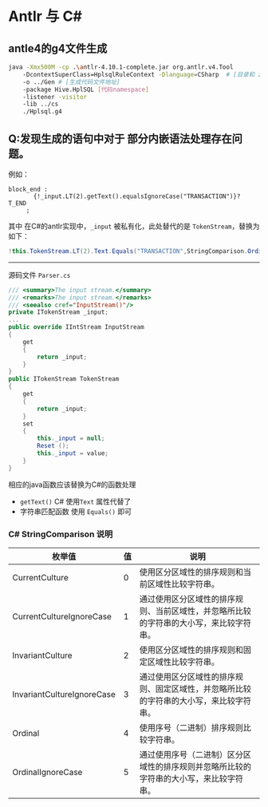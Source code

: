 # Antlr 与 C\#

## antle4的g4文件生成

```bash
java -Xmx500M -cp .\antlr-4.10.1-complete.jar org.antlr.v4.Tool 
    -DcontextSuperClass=HplsqlRuleContext -Dlanguage=CSharp  # [目录和 zip/jar 文件的类搜索路径]
    -o ../Gen # [生成代码文件地址] 
    -package Hive.HplSQL [代码namespace]
    -listener -visitor 
    -lib ../cs 
    ./Hplsql.g4
```

## Q:发现生成的语句中对于 部分内嵌语法处理存在问题。

例如：

    block_end :
           {!_input.LT(2).getText().equalsIgnoreCase("TRANSACTION")}? T_END 
         ;

其中 在C#的antlr实现中，`_input` 被私有化，此处替代的是 `TokenStream`，替换为如下：

```csharp
!this.TokenStream.LT(2).Text.Equals("TRANSACTION",StringComparison.OrdinalIgnoreCase)
```

***

源码文件 `Parser.cs`

```csharp
/// <summary>The input stream.</summary>
/// <remarks>The input stream.</remarks>
/// <seealso cref="InputStream()"/>
private ITokenStream _input;
...
public override IIntStream InputStream
{
    get
    {
        return _input;
    }
}
public ITokenStream TokenStream
{
    get
    {
        return _input;
    }
    set
    {
        this._input = null;
        Reset ();
        this._input = value;
    }
}
```

相应的java函数应该替换为C#的函数处理

*   `getText()` C# 使用`Text` 属性代替了
*   字符串匹配函数 使用 `Equals()` 即可

### C# StringComparison 说明

| 枚举值                        | 值 | 说明                                          |
| -------------------------- | - | ------------------------------------------- |
| CurrentCulture             | 0 | 使用区分区域性的排序规则和当前区域性比较字符串。                    |
| CurrentCultureIgnoreCase   | 1 | 通过使用区分区域性的排序规则、当前区域性，并忽略所比较的字符串的大小写，来比较字符串。 |
| InvariantCulture           | 2 | 使用区分区域性的排序规则和固定区域性比较字符串。                    |
| InvariantCultureIgnoreCase | 3 | 通过使用区分区域性的排序规则、固定区域性，并忽略所比较的字符串的大小写，来比较字符串。 |
| Ordinal                    | 4 | 使用序号（二进制）排序规则比较字符串。                         |
| OrdinalIgnoreCase          | 5 | 通过使用序号（二进制）区分区域性的排序规则并忽略所比较的字符串的大小写，来比较字符串。 |

